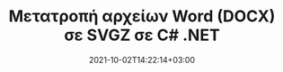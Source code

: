 ---
############################# Static ############################
layout: "autogen-gist"
date: 2021-10-02T14:22:14+03:00
draft: false
path: "el/total/net/conversion/docx-to-svgz/"
other_out_formats: "PDF DOC DOCX DOCM DOT DOTX DOTM TXT RTF HTML HTM MHTML MHT XLS XLSX XLSM XLSB XLT XLTX XLTM XLAM CSV TSV DIF SXC FODS PPT PPTX PPS PPSX PPSM POT POTX PPTM POTM ODT OTT OTP ODP ODS EMZ WMZ SVG SVGZ XPS TEX DCM WMF EMF BMP PNG GIF JPEG TIFF ICO WEBP JP2 TGA PSB PSD EPUB MD FODP JPG"
ad_headline: "Μετατροπή DOCX σε SVGZ | .NET"
ad_description: "Η πιο ακριβής λύση μετατροπής εγγράφων DOCX σε SVGZ για τις εφαρμογές σας .NET."

############################# Head ############################
head_title: "Μετατροπή DOCX σε SVGZ σε C# ASP.NET | Μετατροπή εγγράφου .NET Word"
head_description: "API μετατροπής εγγράφων επεξεργασίας κειμένου .NET. Μετατρέψτε το DOCX σε SVGZ και 100+ άλλες εικόνες και μορφές αρχείων σε εφαρμογές .NET (C#, VB.NET, ASP.NET & .NET Core). Εμφανίστε το έγγραφο Converted SVGZ ως πρόγραμμα προβολής HTML."

############################# Header ############################
title: "Μετατροπή αρχείων Word (DOCX) σε SVGZ σε C# .NET"
description: "Μετατρέψτε μέσω προγραμματισμού DOCX (αρχεία Word) σε SVGZ σε εφαρμογές C# VB.NET & ASP.NET χρησιμοποιώντας ευέλικτες δυνατότητες μετατροπής εγγράφων που σας επιτρέπουν να προσαρμόσετε την εμφάνιση του εγγράφου που προκύπτει. Μετατρέψτε όλες τις δημοφιλείς μορφές εγγράφων επεξεργασίας κειμένου σε υπολογιστικά φύλλα Excel, παρουσιάσεις PowerPoint, PDF, Photoshop, eBook, μορφές αρχείων web και εικόνας. Το εγγενές API μετατροπής .NET προσφέρει πολλές επιλογές μετατροπής εγγράφων για τη μετατροπή ολόκληρου του εγγράφου ή την επιλογή συγκεκριμένων σελίδων του αρχείου προέλευσης εγγράφου με βάση τους επιλεκτικούς αριθμούς σελίδων ή το εύρος σελίδων και την εύκολη μετατροπή σε υποστηριζόμενη μορφή εγγράφου."

############################# SubMenu ############################
submenu:
    enable: false

############################# Content ############################
content:
    enable: true
    block:
    - title_left: "Πώς να μετατρέψετε DOCX σε SVGZ στο C# .NET"
      content_left: |
          Ακολουθήστε αυτά τα απλά βήματα για τη μετατροπή DOCX σε SVGZ στο .NET. Προβάλετε το έγγραφο SVGZ που έχει μετατραπεί ως έχει ή αποδώστε και εμφανίστε το ως HTML χωρίς τη χρήση εξωτερικού λογισμικού.

          -   Δημιουργήστε αντικείμενο **Converter** για να μετατρέψετε το έγγραφο DOCX
          -   Ορίστε τις επιλογές μετατροπής για μορφή SVGZ
          -   Καλέστε τη μέθοδο **Convert** της παρουσίας κλάσης **Converter** για μετατροπή σε SVGZ
          -   Ορίστε επιλογές για το πρόγραμμα προβολής HTML
          -   Δημιουργήστε αντικείμενο **Viewer** για να προβάλετε το μετατρεπόμενο SVGZ ως HTML
          
      title_right: "Λήψεις & Οδηγίες Εγκατάστασης"
      content_right: |
          Απαιτείτε χώρους ονομάτων `GroupDocs.Conversion` και `GroupDocs.Viewer` για να μετατρέψετε μορφές αρχείων word σε ένα ευρύ φάσμα εικόνων και τύπων εγγράφων όπως PDF, Microsoft Office (Word, Excel, PowerPoint, Project, Outlook), OpenDocument, HTML και Διαγράμματα CAD. Εξερευνήστε άλλα [.NET API για έγγραφα του Office](https://products.conholdate.com/total/net/) όπως προσφέρονται από το Conholdate.Total.
          
          Αποκτήστε τα αντίστοιχα αρχεία συναρμολόγησης από το [λήψεις](https://downloads.conholdate.com/total/net) ή λάβετε ολόκληρο το πακέτο από το [NuGet](https://www.nuget.org/packages/Conholdate.Total/) για να προσθέσετε το `Conholdate.Total για .NET` απευθείας στον χώρο εργασίας σας.
          
      gisthash: "4f311c07ae9ee691b8afb7960aa6c806"
      gistfile: "word-to-pdf-conversion.cs"

    - title_left: "Προσθήκη υδατογραφήματος κειμένου ή εικόνας στο SVGZ σε C#"
      content_left: |
          Μετατρέψτε με ακρίβεια έγγραφα (DOCX σε SVGZ) ακριβώς όπως το αρχικό αρχείο και εφαρμόστε υδατογραφήματα κειμένου ή εικόνας στις σελίδες εγγράφων που έχουν μετατραπεί χρησιμοποιώντας C# .NET.

          -   Δημιουργήστε αντικείμενο **Converter** για να μετατρέψετε το έγγραφο DOCX
          -   Δημιουργία νέας παρουσίας της κλάσης **WatermarkOptions**
          -   Καθορισμός ιδιοτήτων υδατογραφήματος (χρώμα, πλάτος, κείμενο, εικόνα κ.λπ.)
          -   Δημιουργήστε την κατάλληλη κλάση **ConvertOptions**
          -   Ορίστε την ιδιότητα **Watermark** της παρουσίας **ConvertOptions**
          -   Καλέστε τη μέθοδο **Convert** της παρουσίας κλάσης **Converter** για μετατροπή σε SVGZ
        
      title_right: "Εξαγωγή πληροφοριών εγγράφου πηγής"
      content_right: |
          Η δυνατότητα εξαγωγής πληροφοριών εγγράφων όχι μόνο επιτρέπει τη λήψη των βασικών πληροφοριών σχετικά με το αρχείο προέλευσης του εγγράφου, αλλά υποστηρίζει επίσης την εξαγωγή ορισμένων πολύτιμων πληροφοριών σχετικά με τη μορφή αρχείου, όπως ημερομηνίες έναρξης και λήξης έργου ενός αρχείου Microsoft Project, τυχόν περιορισμούς εκτύπωσης σε ένα έγγραφο PDF, λίστα φακέλων που περικλείονται σε ένα αρχείο δεδομένων του Outlook κ.λπ.

          Μετατρέψτε δημοφιλείς μορφές αρχείων εγγράφων σε διαφορετικά λειτουργικά συστήματα όπως Windows, Linux ή macOS ενώ χρησιμοποιείτε πλατφόρμες όπως τα Windows Azure, Mono και Xamarin.
          
      gisthash: "a15affe15284876ce010a315a09da1f0"
      gistfile: "convert-word-to-pdf-and-add-text-watermark-to-converted-pdf.cs"

    - title_left: "Μετατροπή Word που προστατεύεται με κωδικό πρόσβασης σε PDF"
      content_left: |
          Η μετατροπή εγγράφων που προστατεύονται με κωδικό πρόσβασης στο .NET είναι πλέον ευκολότερη με το Conholdate.Total για API .NET. Απλώς προσθέστε μερικές γραμμές κώδικα C# και μετατρέψτε με ακρίβεια ένα έγγραφο του Microsoft Word που προστατεύεται με κωδικό πρόσβασης σε αρχείο PDF χωρίς τη χρήση εξωτερικού λογισμικού.

          -   Καθορίστε **LoadOptions** και ορίστε κωδικό πρόσβασης από συγκεκριμένες επιλογές φόρτωσης εγγράφων
          -   Δημιουργήστε αντικείμενο **Converter** για να μετατρέψετε το έγγραφο του Word
          -   Δημιουργήστε την τάξη **PdfConvertOptions**
          -   Καλέστε τη μέθοδο **Convert** της κλάσης **Converter** για μετατροπή σε PDF
          
      title_right: "Φόρτωση και μετατροπή εγγράφων που βρίσκονται από απόσταση"
      content_right: |
          Χρησιμοποιώντας το Conholdate.Total για .NET – οι προγραμματιστές μπορούν να φορτώσουν και να μετατρέψουν έγγραφα από διάφορες απομακρυσμένες τοποθεσίες και πόρους αποθήκευσης εγγράφων cloud, όπως Amazon S3, Microsoft Azure Blob, FTP, τοπικό δίσκο, ροή ή μια απλή διεύθυνση URL. Απλώς πρέπει να καθορίσετε τη μέθοδο για να αποκτήσετε απομακρυσμένη ροή εγγράφων και στη συνέχεια να τη μεταβιβάσετε στην κλάση Converter ως κατασκευαστή.
          
          Τα API Conholdate.Total για .NET είναι εγγενή στα Windows Forms, ASP.NET, WPF, WCF ή οποιονδήποτε τύπο εφαρμογής που βασίζεται σε .NET Framework 2.0 ή νεότερη έκδοση.
          
      gisthash: "3b7541492166a47d49ca85c55b531055"
      gistfile: "convert-password-protected-word-to-pdf.cs"

############################# About Formats ############################
about_formats:
    enable: false
############################# More Formats ############################
more_formats:
    enable: true
    auto: false
    other_out_formats: PDF DOC DOCX DOCM DOT DOTX DOTM TXT RTF HTML HTM MHTML MHT XLS XLSX XLSM XLSB XLT XLTX XLTM XLAM CSV TSV DIF SXC FODS PPT PPTX PPS PPSX PPSM POT POTX PPTM POTM ODT OTT OTP ODP ODS EMZ WMZ SVG SVGZ XPS TEX DCM WMF EMF BMP PNG GIF JPEG TIFF ICO WEBP JP2 TGA PSB PSD EPUB MD FODP JPG
############################# Back to top ###############################
back_to_top:
  enable: true
---